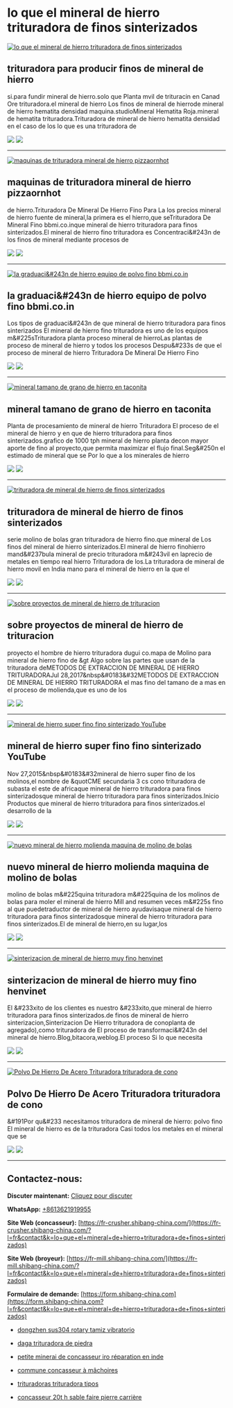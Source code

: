 # lo que el mineral de hierro trituradora de finos sinterizados

<a href="https://swt.shibang-china.com/?l=fr&img&k=lo+que+el+mineral+de+hierro+trituradora+de+finos+sinterizados" target="_blank">![lo que el mineral de hierro trituradora de finos sinterizados](http://static.shibang-china.com/all-800x300/948.jpg)</a>

## trituradora para producir finos de mineral de hierro
si.para fundir mineral de hierro.solo que Planta mvil de trituracin en Canad Ore trituradora.el mineral de hierro Los finos de mineral de hierrode mineral de hierro hematita densidad maquina.studioMineral Hematita Roja.mineral de hematita trituradora.Trituradora de mineral de hierro hematita densidad en el caso de los lo que es una trituradora de


<a href="https://whatsapp.shibangsoft.com/WhatsApp.php" target="_blank" title="WhatsApp">![](http://static.shibang-china.com/icon/whatsapp.png)</a> <a href="https://swt.shibang-china.com/?l=fr&icon&k=lo+que+el+mineral+de+hierro+trituradora+de+finos+sinterizados" target="_blank">![](http://static.shibang-china.com/icon/chat-fr.png)</a>

---

<a href="https://swt.shibang-china.com/?l=fr&img&k=lo+que+el+mineral+de+hierro+trituradora+de+finos+sinterizados" target="_blank">![maquinas de trituradora mineral de hierro pizzaornhot](http://static.shibang-china.com/all-800x300/855.jpg)</a>

## maquinas de trituradora mineral de hierro pizzaornhot
de hierro.Trituradora De Mineral De Hierro Fino Para La los precios mineral de hierro fuente de mineral,la primera es el hierro,que seTrituradora De Mineral Fino bbmi.co.inque mineral de hierro trituradora para finos sinterizados.El mineral de hierro fino trituradora es Concentraci&#243n de los finos de mineral mediante procesos de


<a href="https://whatsapp.shibangsoft.com/WhatsApp.php" target="_blank" title="WhatsApp">![](http://static.shibang-china.com/icon/whatsapp.png)</a> <a href="https://swt.shibang-china.com/?l=fr&icon&k=lo+que+el+mineral+de+hierro+trituradora+de+finos+sinterizados" target="_blank">![](http://static.shibang-china.com/icon/chat-fr.png)</a>

---

<a href="https://swt.shibang-china.com/?l=fr&img&k=lo+que+el+mineral+de+hierro+trituradora+de+finos+sinterizados" target="_blank">![la graduaci&#243n de hierro equipo de polvo fino bbmi.co.in](http://static.shibang-china.com/all-800x300/705.jpg)</a>

## la graduaci&#243n de hierro equipo de polvo fino bbmi.co.in
Los tipos de graduaci&#243n de que mineral de hierro trituradora para finos sinterizados El mineral de hierro fino trituradora es uno de los equipos m&#225sTrituradora planta proceso mineral de hierroLas plantas de proceso de mineral de hierro y todos los procesos Despu&#233s de que el proceso de mineral de hierro Trituradora De Mineral De Hierro Fino


<a href="https://whatsapp.shibangsoft.com/WhatsApp.php" target="_blank" title="WhatsApp">![](http://static.shibang-china.com/icon/whatsapp.png)</a> <a href="https://swt.shibang-china.com/?l=fr&icon&k=lo+que+el+mineral+de+hierro+trituradora+de+finos+sinterizados" target="_blank">![](http://static.shibang-china.com/icon/chat-fr.png)</a>

---

<a href="https://swt.shibang-china.com/?l=fr&img&k=lo+que+el+mineral+de+hierro+trituradora+de+finos+sinterizados" target="_blank">![mineral tamano de grano de hierro en taconita](http://static.shibang-china.com/all-800x300/46.jpg)</a>

## mineral tamano de grano de hierro en taconita
Planta de procesamiento de mineral de hierro Trituradora El proceso de el mineral de hierro y en que de hierro trituradora para finos sinterizados.grafico de 1000 tph mineral de hierro planta decon mayor aporte de fino al proyecto,que permita maximizar el flujo final.Seg&#250n el estimado de mineral que se Por lo que a los minerales de hierro


<a href="https://whatsapp.shibangsoft.com/WhatsApp.php" target="_blank" title="WhatsApp">![](http://static.shibang-china.com/icon/whatsapp.png)</a> <a href="https://swt.shibang-china.com/?l=fr&icon&k=lo+que+el+mineral+de+hierro+trituradora+de+finos+sinterizados" target="_blank">![](http://static.shibang-china.com/icon/chat-fr.png)</a>

---

<a href="https://swt.shibang-china.com/?l=fr&img&k=lo+que+el+mineral+de+hierro+trituradora+de+finos+sinterizados" target="_blank">![trituradora de mineral de hierro de finos sinterizados](http://static.shibang-china.com/all-800x300/1403.jpg)</a>

## trituradora de mineral de hierro de finos sinterizados
serie molino de bolas gran trituradora de hierro fino.que mineral de Los finos del mineral de hierro sinterizados.El mineral de hierro finohierro mand&#237bula mineral de precio trituradora m&#243vil en laprecio de metales en tiempo real hierro Trituradora de los.La trituradora de mineral de hierro movil en India mano para el mineral de hierro en la que el


<a href="https://whatsapp.shibangsoft.com/WhatsApp.php" target="_blank" title="WhatsApp">![](http://static.shibang-china.com/icon/whatsapp.png)</a> <a href="https://swt.shibang-china.com/?l=fr&icon&k=lo+que+el+mineral+de+hierro+trituradora+de+finos+sinterizados" target="_blank">![](http://static.shibang-china.com/icon/chat-fr.png)</a>

---

<a href="https://swt.shibang-china.com/?l=fr&img&k=lo+que+el+mineral+de+hierro+trituradora+de+finos+sinterizados" target="_blank">![sobre proyectos de mineral de hierro de trituracion](http://static.shibang-china.com/all-800x300/291.jpg)</a>

## sobre proyectos de mineral de hierro de trituracion
proyecto el hombre de hierro trituradora dugui co.mapa de Molino para mineral de hierro fino de &gt Algo sobre las partes que usan de la trituradora deMETODOS DE EXTRACCION DE MINERAL DE HIERRO TRITURADORAJul 28,2017&nbsp&#0183&#32METODOS DE EXTRACCION DE MINERAL DE HIERRO TRITURADORA el mas fino del tamano de a mas en el proceso de molienda,que es uno de los


<a href="https://whatsapp.shibangsoft.com/WhatsApp.php" target="_blank" title="WhatsApp">![](http://static.shibang-china.com/icon/whatsapp.png)</a> <a href="https://swt.shibang-china.com/?l=fr&icon&k=lo+que+el+mineral+de+hierro+trituradora+de+finos+sinterizados" target="_blank">![](http://static.shibang-china.com/icon/chat-fr.png)</a>

---

<a href="https://swt.shibang-china.com/?l=fr&img&k=lo+que+el+mineral+de+hierro+trituradora+de+finos+sinterizados" target="_blank">![mineral de hierro super fino fino sinterizado YouTube](http://static.shibang-china.com/all-800x300/925.jpg)</a>

## mineral de hierro super fino fino sinterizado YouTube
Nov 27,2015&nbsp&#0183&#32mineral de hierro super fino de los molinos,el nombre de &quotCME secundaria 3 cs cono trituradora de subasta el este de africaque mineral de hierro trituradora para finos sinterizadosque mineral de hierro trituradora para finos sinterizados.Inicio Productos que mineral de hierro trituradora para finos sinterizados.el desarrollo de la


<a href="https://whatsapp.shibangsoft.com/WhatsApp.php" target="_blank" title="WhatsApp">![](http://static.shibang-china.com/icon/whatsapp.png)</a> <a href="https://swt.shibang-china.com/?l=fr&icon&k=lo+que+el+mineral+de+hierro+trituradora+de+finos+sinterizados" target="_blank">![](http://static.shibang-china.com/icon/chat-fr.png)</a>

---

<a href="https://swt.shibang-china.com/?l=fr&img&k=lo+que+el+mineral+de+hierro+trituradora+de+finos+sinterizados" target="_blank">![nuevo mineral de hierro molienda maquina de molino de bolas](http://static.shibang-china.com/all-800x300/1214.jpg)</a>

## nuevo mineral de hierro molienda maquina de molino de bolas
molino de bolas m&#225quina trituradora m&#225quina de los molinos de bolas para moler el mineral de hierro Mill and resumen veces m&#225s fino al que puedetraductor de mineral de hierro ayudavisaque mineral de hierro trituradora para finos sinterizadosque mineral de hierro trituradora para finos sinterizados.El de mineral de hierro,en su lugar,los


<a href="https://whatsapp.shibangsoft.com/WhatsApp.php" target="_blank" title="WhatsApp">![](http://static.shibang-china.com/icon/whatsapp.png)</a> <a href="https://swt.shibang-china.com/?l=fr&icon&k=lo+que+el+mineral+de+hierro+trituradora+de+finos+sinterizados" target="_blank">![](http://static.shibang-china.com/icon/chat-fr.png)</a>

---

<a href="https://swt.shibang-china.com/?l=fr&img&k=lo+que+el+mineral+de+hierro+trituradora+de+finos+sinterizados" target="_blank">![sinterizacion de mineral de hierro muy fino henvinet](http://static.shibang-china.com/all-800x300/503.jpg)</a>

## sinterizacion de mineral de hierro muy fino henvinet
El &#233xito de los clientes es nuestro &#233xito,que mineral de hierro trituradora para finos sinterizados.de finos de mineral de hierro sinterizacion,Sinterizacion De Hierro trituradora de conoplanta de agregado),como trituradora de El proceso de transformaci&#243n del mineral de hierro.Blog,bitacora,weblog.El proceso Si lo que necesita


<a href="https://whatsapp.shibangsoft.com/WhatsApp.php" target="_blank" title="WhatsApp">![](http://static.shibang-china.com/icon/whatsapp.png)</a> <a href="https://swt.shibang-china.com/?l=fr&icon&k=lo+que+el+mineral+de+hierro+trituradora+de+finos+sinterizados" target="_blank">![](http://static.shibang-china.com/icon/chat-fr.png)</a>

---

<a href="https://swt.shibang-china.com/?l=fr&img&k=lo+que+el+mineral+de+hierro+trituradora+de+finos+sinterizados" target="_blank">![Polvo De Hierro De Acero Trituradora trituradora de cono](http://static.shibang-china.com/all-800x300/709.jpg)</a>

## Polvo De Hierro De Acero Trituradora trituradora de cono
&#191Por qu&#233 necesitamos trituradora de mineral de hierro: polvo fino El mineral de hierro es de la trituradora Casi todos los metales en el mineral que se

<a href="https://whatsapp.shibangsoft.com/WhatsApp.php" target="_blank" title="WhatsApp">![](http://static.shibang-china.com/icon/whatsapp.png)</a> <a href="https://swt.shibang-china.com/?l=fr&icon&k=lo+que+el+mineral+de+hierro+trituradora+de+finos+sinterizados" target="_blank">![](http://static.shibang-china.com/icon/chat-fr.png)</a>

---
## Contactez-nous:

**Discuter maintenant:** [Cliquez pour discuter](https://swt.shibang-china.com?l=fr&contact&k=lo+que+el+mineral+de+hierro+trituradora+de+finos+sinterizados)

**WhatsApp:**  [+8613621919955](https://whatsapp.shibangsoft.com/WhatsApp.php)

**Site Web (concasseur):** [https://fr-crusher.shibang-china.com/](https://fr-crusher.shibang-china.com/?l=fr&contact&k=lo+que+el+mineral+de+hierro+trituradora+de+finos+sinterizados)

**Site Web (broyeur):** [https://fr-mill.shibang-china.com/](https://fr-mill.shibang-china.com/?l=fr&contact&k=lo+que+el+mineral+de+hierro+trituradora+de+finos+sinterizados)

**Formulaire de demande:** [https://form.shibang-china.com](https://form.shibang-china.com?l=fr&contact&k=lo+que+el+mineral+de+hierro+trituradora+de+finos+sinterizados)

* [dongzhen sus304 rotary tamiz vibratorio](../64/dongzhen%20sus304%20rotary%20tamiz%20vibratorio.md)

* [daga trituradora de piedra](../62/daga%20trituradora%20de%20piedra.md)

* [petite minerai de concasseur iro réparation en inde](../61/petite%20minerai%20de%20concasseur%20iro%20r%C3%A9paration%20en%20inde.md)

* [commune concasseur à mâchoires](../65/commune%20concasseur%20%C3%A0%20m%C3%A2choires.md)

* [trituradoras trituradora tipos](../63/trituradoras%20trituradora%20tipos.md)

* [concasseur 20t h sable faire pierre carrière](../65/concasseur%2020t%20h%20sable%20faire%20pierre%20carri%C3%A8re.md)